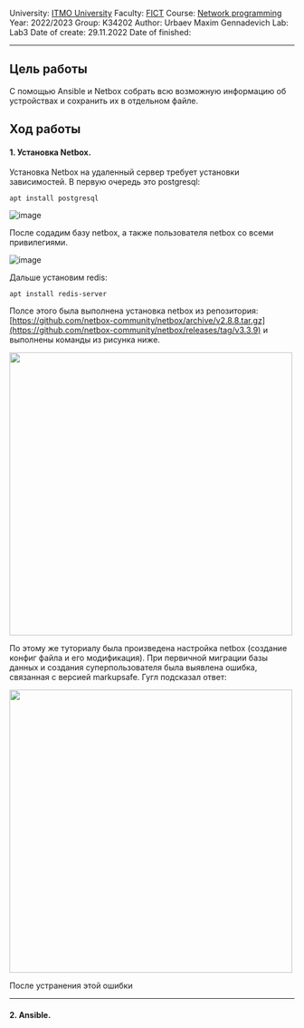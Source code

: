 University: [ITMO University](https://itmo.ru/ru/)
Faculty: [FICT](https://fict.itmo.ru)
Course: [Network programming](https://github.com/itmo-ict-faculty/network-programming)
Year: 2022/2023
Group: K34202
Author: Urbaev Maxim Gennadevich
Lab: Lab3
Date of create: 29.11.2022
Date of finished: 
___

## Цель работы

С помощью Ansible и Netbox собрать всю возможную информацию об устройствах и сохранить их в отдельном файле.

## Ход работы
#### 1. Установка Netbox.

Установка Netbox на удаленный сервер требует установки зависимостей. В первую очередь это postgresql:

<code>apt install postgresql</code>

![image](https://user-images.githubusercontent.com/67152968/204385637-3903dc41-3174-455a-bea8-180fde78ecc8.png)

После содадим базу netbox, а также пользователя netbox со всеми привилегиями.

![image](https://user-images.githubusercontent.com/67152968/204386377-a7c028ba-07e0-417d-a867-07e948ae9587.png)

Дальше установим redis:

<code>apt install redis-server</code>

Полсе этого была выполнена установка netbox из репозитория: [https://github.com/netbox-community/netbox/archive/v2.8.8.tar.gz](https://github.com/netbox-community/netbox/releases/tag/v3.3.9) и выполнены команды из рисунка ниже.

<img src="https://user-images.githubusercontent.com/67152968/204388037-8c9ee6cb-a960-4889-bde0-a8a578df44a4.png" width="500"/>

По этому же туториалу была произведена настройка netbox (создание конфиг файла и его модификация).
При первичной миграции базы данных и создания суперпользователя была выявлена ошибка, связанная с версией markupsafe.
Гугл подсказал ответ:

<img src="https://user-images.githubusercontent.com/67152968/204636778-d6c59a10-92de-4e50-85fd-8b63816a130f.png" width="500"/>

После устранения этой ошибки 


---
#### 2. Ansible.


